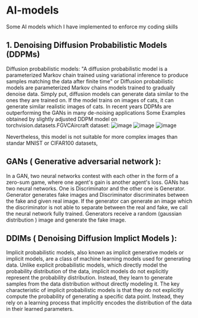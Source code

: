 # AI-models
Some AI models which I have implemented to enforce my coding skills
## 1. Denoising Diffusion Probabilistic Models (DDPMs)
Diffusion probabilistic models:
"A diffusion probabilistic model is a parameterized Markov chain trained using variational inference to produce samples matching the data after finite time" or Diffusion probabilistic models are parameterized Markov chains models trained to gradually denoise data.
Simply put, diffusion models can generate data similar to the ones they are trained on. If the model trains on images of cats, it can generate similar realistic images of cats. In recent years DDPMs are outperforming the GANs in many de-noising applications
Some Examples obtained by slightly adjusted DDPM model on  torchvision.datasets.FGVCAircraft dataset: 
![image](https://github.com/metenes/AI-models/assets/91368249/17d084db-106a-42ce-bea4-312174c1c03e)
![image](https://github.com/metenes/AI-models/assets/91368249/c7637224-a512-4cfb-835b-50fc5769ca2c)
![image](https://github.com/metenes/AI-models/assets/91368249/60daf6fe-3b72-4e52-a111-7afb397dcfb5)

Nevertheless, this model is not suitable for more complex images than standar MNIST or CIFAR100 datasets,
## GANs ( Generative adversarial network ): 
In a GAN, two neural networks contest with each other in the form of a zero-sum game, where one agent's gain is another agent's loss. GANs has two neural networks. One is Discriminator and the other one is Generator. Generator generates fake images and Discriminator discriminates between the fake and given real image. If the generator can generate an image which the discriminator is not able to separate between the real and fake, we call the neural network fully trained. Generators receive a random (gaussian distribution ) image and generate the fake image. 

## DDIMs ( Denoising Diffusion Implict Models ): 
Implicit probabilistic models, also known as implicit generative models or implicit models, are a class of machine learning models used for generating data. Unlike explicit probabilistic models, which directly model the probability distribution of the data, implicit models do not explicitly represent the probability distribution. Instead, they learn to generate samples from the data distribution without directly modeling it.
The key characteristic of implicit probabilistic models is that they do not explicitly compute the probability of generating a specific data point. Instead, they rely on a learning process that implicitly encodes the distribution of the data in their learned parameters.
